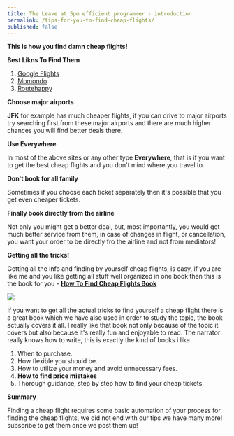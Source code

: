 ```yaml
---
title: The Leave at 5pm efficient programmer - introduction
permalink: /tips-for-you-to-find-cheap-flights/
published: false
---
```


**This is how you find damn cheap flights!**

**Best Likns To Find Them**

1. [Google Flights](http://www.google.com/flights/)
1. [Momondo](http://www.momondo.com/)
1. [Routehappy](https://www.routehappy.com/)

**Choose major airports**

**JFK** for example has much cheaper flights, if you can drive to major airports try searching first from these major airports and there are much higher chances you will find better deals there.

**Use Everywhere**

In most of the above sites or any other type **Everywhere**, that is if you want to get the best cheap flights and you don't mind where you travel to.

**Don't book for all family**

Sometimes if you choose each ticket separately then it's possible that you get even cheaper tickets.

**Finally book directly from the airline**

Not only you might get a better deal, but, most importantly, you would get much better service from them, in case of changes in flight, or cancellation, you want your order to be directly fro the airline and not from mediators!

**Getting all the tricks!**

Getting all the info and finding by yourself cheap flights, is easy, if you are like me and you like getting all stuff well organized in one book then this is the book for you - **[How To Find Cheap 
Flights Book](http://amzn.to/2ykG00B)**

<a target="_blank"  href="https://www.amazon.com/gp/product/B00U4KUMEU/ref=as_li_tl?ie=UTF8&camp=1789&creative=9325&creativeASIN=B00U4KUMEU&linkCode=as2&tag=planetizer0c-20&linkId=08af1a955e402e66bb979cceef27ccff"><img border="0" src="//ws-na.amazon-adsystem.com/widgets/q?_encoding=UTF8&MarketPlace=US&ASIN=B00U4KUMEU&ServiceVersion=20070822&ID=AsinImage&WS=1&Format=_SL250_&tag=planetizer0c-20" ></a><img src="//ir-na.amazon-adsystem.com/e/ir?t=planetizer0c-20&l=am2&o=1&a=B00U4KUMEU" width="1" height="1" border="0" alt="" style="border:none !important; margin:0px !important;" />

If you want to get all the actual tricks to find yourself a cheap flight there is a great book which we have also used in order to study the topic, the book actually covers it all.  I really like that book not only because of the topic it covers but also because it's really fun and enjoyable to read.  The narrator really knows how to write, this is exactly the kind of books i like.

1. When to purchase.
1. How flexible you should be.
1. How to utilize your money and avoid unnecessary fees.
1. **How to find price mistakes**
1. Thorough guidance, step by step how to find your cheap tickets.

**Summary**

Finding a cheap flight requires some basic automation of your process for finding the cheap flights, we did not end with our tips we have many more! subscribe to get them once we post them up! 
